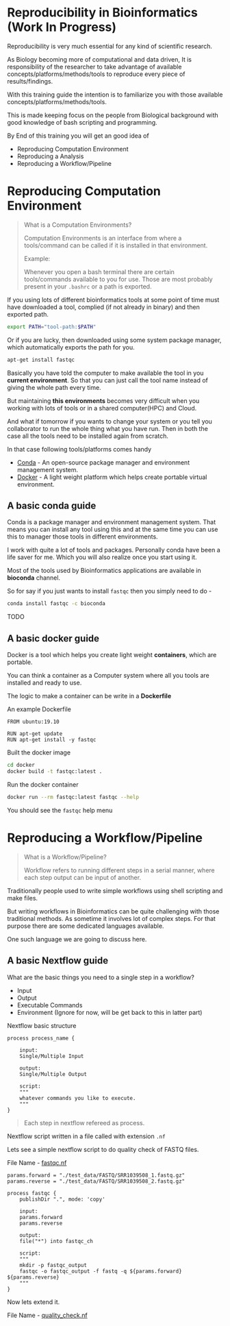 # Reproducibility in Bioinformatics (Work In Progress)

Reproducibility is very much essential for any kind of scientific research.

As Biology becoming more of computational and data driven, It is responsibility of the researcher to take advantage of available concepts/platforms/methods/tools to reproduce every piece of results/findings. 

With this training guide the intention is to familiarize you with those available concepts/platforms/methods/tools.

This is made keeping focus on the people from Biological background with good knowledge of bash scripting and programming.

By End of this training you will get an good idea of
* Reproducing Computation Environment
* Reproducing a Analysis
* Reproducing a Workflow/Pipeline

# Reproducing Computation Environment
> What is a Computation Environments?
> 
> Computation Environments is an interface from where a tools/command can be called if it is installed in that environment.
> 
> Example:
> 
> Whenever you open a bash terminal there are certain tools/commands available to you for use. Those are most probably present in your `.bashrc` or a path is exported.

If you using lots of different bioinformatics tools at some point of time must have downloaded a tool, complied (if not already in binary) and then exported path.

```bash
export PATH="tool-path:$PATH"
```

Or if you are lucky, then downloaded using some system package manager, which automatically exports the path for you.

```bash
apt-get install fastqc
```

Basically you have told the computer to make available the tool in you **current environment**. So that you can just call the tool name instead of giving the whole path every time.

But maintaining **this environments** becomes very difficult when you working with lots of tools or in a shared computer(HPC) and Cloud.

And what if tomorrow if you wants to change your system or you tell you collaborator to run the whole thing what you have run. Then in both the case all the tools need to be installed again from scratch.

In that case following tools/platforms comes handy 

* [Conda](#a-basic-conda-guide) - An open-source package manager and environment management system.
* [Docker](#a-basic-docker-guide) - A light weight platform which helps create portable virtual environment.

## A basic conda guide

Conda is a package manager and environment management system. That means you can install any tool using this and at the same time you can use this to manager those tools in different environments.

I work with quite a lot of tools and packages. Personally conda have been a life saver for me. Which you will also realize once you start using it.

Most of the tools used by Bioinformatics applications are available in **bioconda** channel. 

So for say if you just wants to install `fastqc` then you simply need to do - 

```bash
conda install fastqc -c bioconda
```


TODO

## A basic docker guide

Docker is a tool which helps you create light weight **containers**, which are portable.

You can think a container as a Computer system where all you tools are installed and ready to use.

The logic to make a container can be write in a **Dockerfile**

An example Dockerfile

```docker
FROM ubuntu:19.10

RUN apt-get update
RUN apt-get install -y fastqc 
```

Built the docker image

```bash
cd docker
docker build -t fastqc:latest .
```

Run the docker container

```bash
docker run --rm fastqc:latest fastqc --help
```

You should see the `fastqc` help menu

# Reproducing a Workflow/Pipeline

> What is a Workflow/Pipeline?
> 
> Workflow refers to running different steps in a serial manner, where each step output can be input of another.

Traditionally people used to write simple workflows using shell scripting and make files.

But writing workflows in Bioinformatics  can be quite challenging with those traditional methods. As sometime it involves lot of complex steps. For that purpose there are some dedicated languages available. 

One such language we are going to discuss here.

## A basic Nextflow guide

What are the basic things you need to a single step in a workflow?

* Input
* Output
* Executable Commands
* Environment (Ignore for now, will be get back to this in latter part)

Nextflow basic structure

```nextflow
process process_name {

    input:
    Single/Multiple Input

    output:
    Single/Multiple Output

    script:
    """
    whatever commands you like to execute.
    """ 
}
```

> Each step in nextflow refereed as process.

Nextflow script written in a file called with extension `.nf`

Lets see a simple nextflow script to do quality check of FASTQ files.

File Name - [fastqc.nf](fastqc.nf)

```nextflow
params.forward = "./test_data/FASTQ/SRR1039508_1.fastq.gz"
params.reverse = "./test_data/FASTQ/SRR1039508_2.fastq.gz"

process fastqc {
	publishDir ".", mode: 'copy'

    input:
    params.forward
    params.reverse

    output:
    file("*") into fastqc_ch

    script:
    """
    mkdir -p fastqc_output
    fastqc -o fastqc_output -f fastq -q ${params.forward} ${params.reverse}
    """ 
}
```

Now lets extend it.

File Name - [quality_check.nf](quality_check.nf)